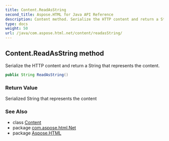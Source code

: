 ```yaml
---
title: Content.ReadAsString
second_title: Aspose.HTML for Java API Reference
description: Content method. Serialize the HTTP content and return a String that represents the content
type: docs
weight: 50
url: /java/com.aspose.html.net/content/readasString/
---
```

## Content.ReadAsString method

Serialize the HTTP content and return a String that represents the content.

```java
public String ReadAsString()
```

### Return Value

Serialized String that represents the content

### See Also

* class [Content](../)
* package [com.aspose.html.Net](../../content/)
* package [Aspose.HTML](../../../)
